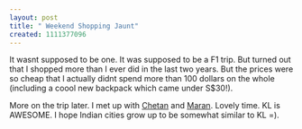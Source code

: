 ```yaml
--- 
layout: post
title: " Weekend Shopping Jaunt"
created: 1111377096
---
```

It wasnt supposed to be one. It was supposed to be a F1 trip. But turned out that I shopped more than I ever did in the last two years. But the prices were so cheap that I actually didnt spend more than 100 dollars on the whole (including a coool new backpack which came under S$30!). 

More on the trip later. I met up with <a href="http://chetan.ckunte.com">Chetan</a> and <a href="http://umaipadam.blogspot.com">Maran</a>. Lovely time. KL is AWESOME. I hope Indian cities grow up to be somewhat similar to KL =).
